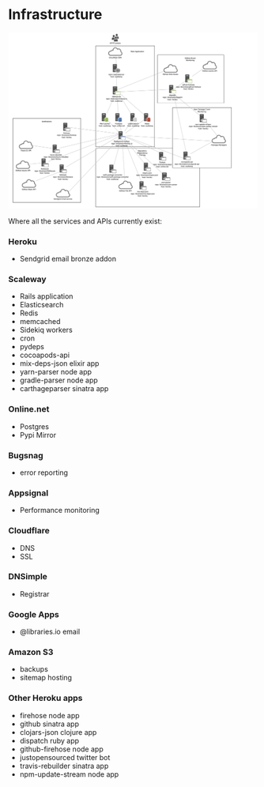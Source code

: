 # Infrastructure

![Overview of Libraries.io architecture](infrastructure.png "Libraries.io Architecture")

Where all the services and APIs currently exist:

### Heroku
- Sendgrid email bronze addon

### Scaleway
- Rails application
- Elasticsearch
- Redis
- memcached
- Sidekiq workers
- cron
- pydeps
- cocoapods-api
- mix-deps-json elixir app
- yarn-parser node app
- gradle-parser node app
- carthageparser sinatra app

### Online.net
- Postgres
- Pypi Mirror

### Bugsnag
- error reporting

### Appsignal
- Performance monitoring

### Cloudflare
- DNS
- SSL

### DNSimple
- Registrar

### Google Apps
- @libraries.io email

### Amazon S3
- backups
- sitemap hosting

### Other Heroku apps
- firehose node app
- github sinatra app
- clojars-json clojure app
- dispatch ruby app
- github-firehose node app
- justopensourced twitter bot
- travis-rebuilder sinatra app
- npm-update-stream node app
